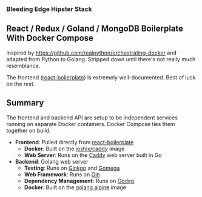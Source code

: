 ### Bleeding Edge Hipster Stack
## React / Redux / Goland / MongoDB Boilerplate With Docker Compose

Inspired by https://github.com/realpython/orchestrating-docker and adapted from Python to Golang.  Stripped down until there's not really much resemblance.

The frontend ([react-boilerplate](https://github.com/react-boilerplate/react-boilerplate)) is extremely well-documented. Best of luck on the rest.

## Summary
The frontend and backend API are setup to be independent services running on separate Docker containers. Docker Compose ties them together on build.
* **Frontend**: Pulled directly from [react-boilerplate](https://github.com/react-boilerplate/react-boilerplate)
  * **Docker**: Built on the [joshix/caddy](https://hub.docker.com/r/joshix/caddy/) image
  * **Web Server**: Runs on the [Caddy](https://caddyserver.com/) web server built in Go
* **Backend**: Golang web server
  * **Testing**: Runs on [Ginkgo](https://github.com/onsi/ginkgo) and [Gomega](https://github.com/onsi/gomega)
  * **Web Framework**: Runs on [Gin](https://github.com/gin-gonic/gin)
  * **Dependency Management**: Runs on [Godep](https://github.com/tools/godep)
  * **Docker**:  Built on the [golang alpine](https://hub.docker.com/_/golang/) image